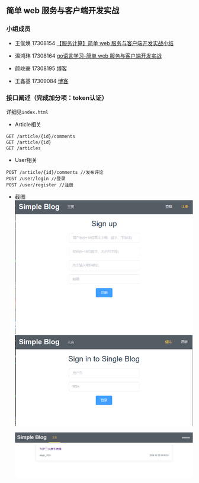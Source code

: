 ## 简单 web 服务与客户端开发实战
### 小组成员

- 王俊焕 17308154 [【服务计算】简单 web 服务与客户端开发实战小结](https://blog.csdn.net/hunk954/article/details/103444451)

- 温鸿玮 17308164 [go语言学习-简单 web 服务与客户端开发实战](https://blog.csdn.net/sir_beginner/article/details/103439063)

- 颜屹豪 17308195 [博客]()

- 王鑫基 17309084 [博客]()

### 接口阐述（完成加分项：token认证）

详细见`index.html`

- Article相关

```shell
GET /article/{id}/comments
GET /article/{id} 
GET /articles
```

- User相关

```
POST /article/{id}/comments //发布评论
POST /user/login //登录
POST /user/register //注册
```

- 截图
  ![1575782734108](./img/2.png)
  ![1575782734108](/img/1.png)

  ![2](/img/3.png)
